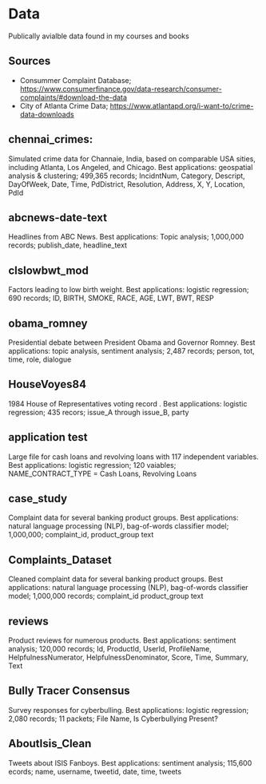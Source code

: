 # Data
Publically avialble data found in my courses and books

## Sources
* Consummer Complaint Database; https://www.consumerfinance.gov/data-research/consumer-complaints/#download-the-data 
* City of Atlanta Crime Data; https://www.atlantapd.org/i-want-to/crime-data-downloads 

## chennai_crimes:
Simulated crime data for Channaie, India, based on comparable USA sities, including Atlanta, Los Angeled, and Chicago.
Best applications: geospatial analysis & clustering;
499,365 records;
IncidntNum, Category, Descript, DayOfWeek, Date, Time, PdDistrict, Resolution, Address, X, Y, Location, PdId

## abcnews-date-text
Headlines from ABC News.
Best applications: Topic analysis;
1,000,000 records;
publish_date, headline_text

## clslowbwt_mod
Factors leading to low birth weight.
Best applications: logistic regression;
690 records;
ID, BIRTH, SMOKE, RACE, AGE, LWT, BWT, RESP

## obama_romney
Presidential debate between President Obama and Governor Romney.
Best applications: topic analysis, sentiment analysis;
2,487 records;
person, tot, time, role, dialogue

## HouseVoyes84
1984 House of Representatives voting record .
Best applications: logistic regression;
435 recors;
issue_A through issue_B, party

## application test
Large file for cash loans and revolving loans with 117 independent variables.
Best applications: logistic regression;
120 vaiables;
NAME_CONTRACT_TYPE = Cash Loans, Revolving Loans

## case_study
Complaint data for several banking product groups.
Best applications: natural language processing (NLP), bag-of-words classifier model;
1,000,000;
complaint_id, product_group	text

## Complaints_Dataset
Cleaned complaint data for several banking product groups.
Best applications: natural language processing (NLP), bag-of-words classifier model;
1,000,000 records;
complaint_id	product_group	text

## reviews
Product reviews for numerous products.
Best applications: sentiment analysis;
120,000 records;
Id, ProductId, UserId, ProfileName, HelpfulnessNumerator, HelpfulnessDenominator, Score, Time, Summary, Text

## Bully Tracer Consensus
Survey responses for cyberbulling.
Best applications: logistic regression;
2,080 records;
11 packets;
File Name, Is Cyberbullying Present?

## AboutIsis_Clean
Tweets about ISIS Fanboys.
Best applications: sentiment analysis;
115,600 ecords;
name, username, tweetid, date, time, tweets
